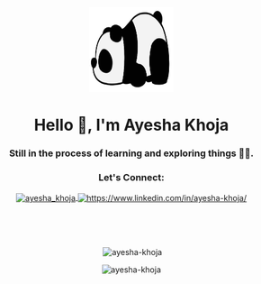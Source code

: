 <p align="center">
  <img src="https://github.com/Ayesha-khoja/Ayesha-khoja/blob/main/Grey%20Photographic%20Cat%20Funny%20Meme%20(1).png" alt="logo" width="150" height="150" />
</p>
<h1 align="center">Hello 👋, I'm Ayesha Khoja</h1>
<h3 align="center">Still in the process of learning and exploring things 🫠✨.</h3>

<h3 align="center">Let's Connect:</h3>
<p align="center">
  <a href="https://twitter.com/ayesha_khoja" target="blank">
    <img align="center" src="https://raw.githubusercontent.com/rahuldkjain/github-profile-readme-generator/master/src/images/icons/Social/twitter.svg" alt="ayesha_khoja" height="30" width="40" />
  </a>
  <a href="https://www.linkedin.com/in/ayesha-khoja/" target="blank">
    <img align="center" src="https://raw.githubusercontent.com/rahuldkjain/github-profile-readme-generator/master/src/images/icons/Social/linked-in-alt.svg" alt="https://www.linkedin.com/in/ayesha-khoja/" height="30" width="40" />
  </a>
</p>
<br>
<br>
<br>

<p align="center">&nbsp;<img src="https://github-readme-stats.vercel.app/api?username=ayesha-khoja&show_icons=true&locale=en" alt="ayesha-khoja" /></p>

<p align="center"><img src="https://github-readme-streak-stats.herokuapp.com/?user=ayesha-khoja&" alt="ayesha-khoja" /></p>
